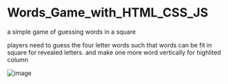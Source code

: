 # Words_Game_with_HTML_CSS_JS
a simple game of guessing words in a square

players need to guess the four letter words such that words can be fit in square for revealed letters.
and make one more word vertically for highlited column

![image](https://user-images.githubusercontent.com/89305345/155836937-187934ad-f646-4501-9cfa-1410936ef568.png)

